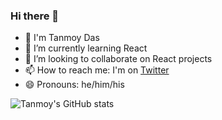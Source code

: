 ### Hi there 👋

- 🔭 I'm Tanmoy Das
- 🌱 I’m currently learning React
- 👯 I’m looking to collaborate on React projects
- 📫 How to reach me: I'm on [Twitter](twitter.com/tanmoydas1997) 
- 😄 Pronouns: he/him/his
<!--
**DarkHorse1997/DarkHorse1997** is a ✨ _special_ ✨ repository because its `README.md` (this file) appears on your GitHub profile.

Here are some ideas to get you started:

- 🔭 I’m currently working on ...
🌱 I’m currently learning React
- 👯 I’m looking to collaborate on ...
- 🤔 I’m looking for help with ...
- 💬 Ask me about ...

- 😄 Pronouns: ...
- ⚡ Fun fact: ...
-->
![Tanmoy's GitHub stats](https://github-readme-stats.vercel.app/api?username=DarkHorse1997&show_icons=true&theme=tokyonight&count_private=true&include_all_commits=true)
